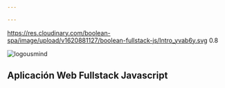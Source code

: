 ```yaml
---

---
```

<backgroundimage>https://res.cloudinary.com/boolean-spa/image/upload/v1620881127/boolean-fullstack-js/Intro_yvab6y.svg</backgroundimage>
<backgroundimageopacity>0.8</backgroundimageopacity>

<img id='intro-logo' data-src="https://res.cloudinary.com/boolean-spa/image/upload/v1620172881/logo-horizontal_hqou69.png" alt="logousmind">

<h2 id="intro-title">Aplicación Web Fullstack Javascript</h2>
